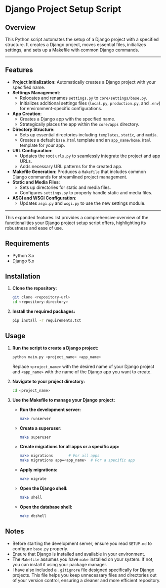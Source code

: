 # Django Project Setup Script

## Overview

This Python script automates the setup of a Django project with a specified structure. It creates a Django project, moves essential files, initializes settings, and sets up a Makefile with common Django commands.

---
## Features

- **Project Initialization**: Automatically creates a Django project with your specified name.
- **Settings Management**: 
  - Relocates and renames `settings.py` to `core/settings/base.py`.
  - Initializes additional settings files (`local.py`, `production.py`, and `.env`) for environment-specific configurations.
- **App Creation**: 
  - Creates a Django app with the specified name.
  - Strategically places the app within the `core/apps` directory.
- **Directory Structure**: 
  - Sets up essential directories including `templates`, `static`, and `media`.
  - Creates a default `base.html` template and an `app_name/home.html` template for your app.
- **URL Configuration**: 
  - Updates the root `urls.py` to seamlessly integrate the project and app URLs.
  - Adds necessary URL patterns for the created app.
- **Makefile Generation**: Produces a `Makefile` that includes common Django commands for streamlined project management.
- **Static and Media Files**: 
  - Sets up directories for static and media files.
  - Configures `settings.py` to properly handle static and media files.
- **ASGI and WSGI Configuration**: 
  - Updates `asgi.py` and `wsgi.py` to use the new settings module.
---

This expanded features list provides a comprehensive overview of the functionalities your Django project setup script offers, highlighting its robustness and ease of use.

## Requirements

- Python 3.x
- Django 5.x

## Installation

1. **Clone the repository:**

    ```bash
    git clone <repository-url>
    cd <repository-directory>
    ```

2. **Install the required packages:**

    ```bash
    pip install -r requirements.txt
    ```

## Usage

1. **Run the script to create a Django project:**

    ```bash
    python main.py <project_name> <app_name>
    ```

   Replace `<project_name>` with the desired name of your Django project and `<app_name>` with the name of the Django app you want to create.

2. **Navigate to your project directory:**

    ```bash
    cd <project_name>
    ```

3. **Use the Makefile to manage your Django project:**

    - **Run the development server:**

      ```bash
      make runserver
      ```

    - **Create a superuser:**

      ```bash
      make superuser
      ```

    - **Create migrations for all apps or a specific app:**

      ```bash
      make migrations       # For all apps
      make migrations app=<app_name>  # For a specific app
      ```

    - **Apply migrations:**

      ```bash
      make migrate
      ```

    - **Open the Django shell:**

      ```bash
      make shell
      ```

    - **Open the database shell:**

      ```bash
      make dbshell
      ```

## Notes

- Before starting the development server, ensure you read `SETUP.md` to configure `base.py` properly.
- Ensure that Django is installed and available in your environment.
- The `Makefile` assumes you have `make` installed on your system. If not, you can install it using your package manager.
- I have also included a `.gitignore` file designed specifically for Django projects. This file helps you keep unnecessary files and directories out of your version control, ensuring a cleaner and more efficient repository.


